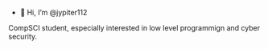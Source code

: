 - 👋 Hi, I’m @jypiter112

CompSCI student, especially interested in low level programmign and cyber security.

<!---
jypiter112/jypiter112 is a ✨ special ✨ repository because its `README.md` (this file) appears on your GitHub profile.
You can click the Preview link to take a look at your changes.
--->
